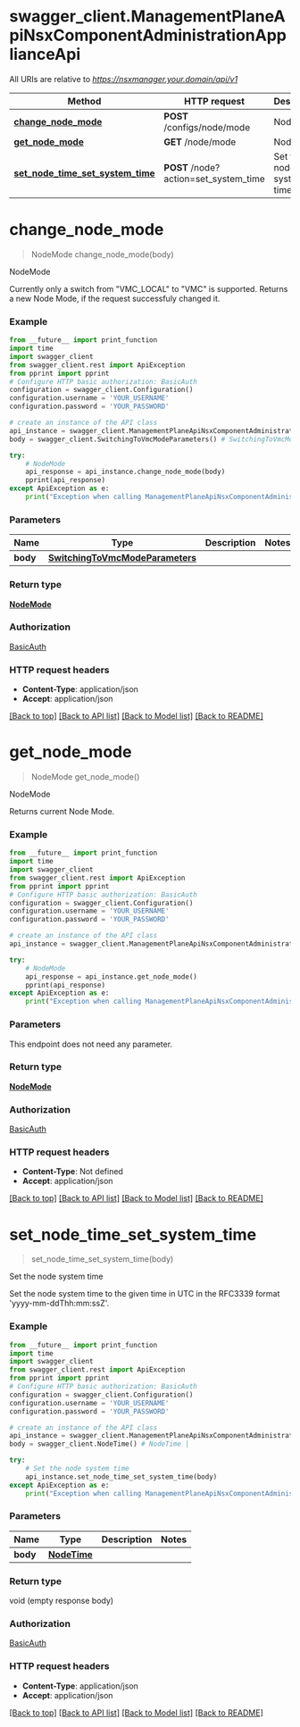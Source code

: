 # swagger_client.ManagementPlaneApiNsxComponentAdministrationApplianceApi

All URIs are relative to *https://nsxmanager.your.domain/api/v1*

Method | HTTP request | Description
------------- | ------------- | -------------
[**change_node_mode**](ManagementPlaneApiNsxComponentAdministrationApplianceApi.md#change_node_mode) | **POST** /configs/node/mode | NodeMode
[**get_node_mode**](ManagementPlaneApiNsxComponentAdministrationApplianceApi.md#get_node_mode) | **GET** /node/mode | NodeMode
[**set_node_time_set_system_time**](ManagementPlaneApiNsxComponentAdministrationApplianceApi.md#set_node_time_set_system_time) | **POST** /node?action&#x3D;set_system_time | Set the node system time

# **change_node_mode**
> NodeMode change_node_mode(body)

NodeMode

Currently only a switch from \"VMC_LOCAL\" to \"VMC\" is supported. Returns a new Node Mode, if the request successfuly changed it. 

### Example
```python
from __future__ import print_function
import time
import swagger_client
from swagger_client.rest import ApiException
from pprint import pprint
# Configure HTTP basic authorization: BasicAuth
configuration = swagger_client.Configuration()
configuration.username = 'YOUR_USERNAME'
configuration.password = 'YOUR_PASSWORD'

# create an instance of the API class
api_instance = swagger_client.ManagementPlaneApiNsxComponentAdministrationApplianceApi(swagger_client.ApiClient(configuration))
body = swagger_client.SwitchingToVmcModeParameters() # SwitchingToVmcModeParameters | 

try:
    # NodeMode
    api_response = api_instance.change_node_mode(body)
    pprint(api_response)
except ApiException as e:
    print("Exception when calling ManagementPlaneApiNsxComponentAdministrationApplianceApi->change_node_mode: %s\n" % e)
```

### Parameters

Name | Type | Description  | Notes
------------- | ------------- | ------------- | -------------
 **body** | [**SwitchingToVmcModeParameters**](SwitchingToVmcModeParameters.md)|  | 

### Return type

[**NodeMode**](NodeMode.md)

### Authorization

[BasicAuth](../README.md#BasicAuth)

### HTTP request headers

 - **Content-Type**: application/json
 - **Accept**: application/json

[[Back to top]](#) [[Back to API list]](../README.md#documentation-for-api-endpoints) [[Back to Model list]](../README.md#documentation-for-models) [[Back to README]](../README.md)

# **get_node_mode**
> NodeMode get_node_mode()

NodeMode

Returns current Node Mode. 

### Example
```python
from __future__ import print_function
import time
import swagger_client
from swagger_client.rest import ApiException
from pprint import pprint
# Configure HTTP basic authorization: BasicAuth
configuration = swagger_client.Configuration()
configuration.username = 'YOUR_USERNAME'
configuration.password = 'YOUR_PASSWORD'

# create an instance of the API class
api_instance = swagger_client.ManagementPlaneApiNsxComponentAdministrationApplianceApi(swagger_client.ApiClient(configuration))

try:
    # NodeMode
    api_response = api_instance.get_node_mode()
    pprint(api_response)
except ApiException as e:
    print("Exception when calling ManagementPlaneApiNsxComponentAdministrationApplianceApi->get_node_mode: %s\n" % e)
```

### Parameters
This endpoint does not need any parameter.

### Return type

[**NodeMode**](NodeMode.md)

### Authorization

[BasicAuth](../README.md#BasicAuth)

### HTTP request headers

 - **Content-Type**: Not defined
 - **Accept**: application/json

[[Back to top]](#) [[Back to API list]](../README.md#documentation-for-api-endpoints) [[Back to Model list]](../README.md#documentation-for-models) [[Back to README]](../README.md)

# **set_node_time_set_system_time**
> set_node_time_set_system_time(body)

Set the node system time

Set the node system time to the given time in UTC in the RFC3339 format 'yyyy-mm-ddThh:mm:ssZ'. 

### Example
```python
from __future__ import print_function
import time
import swagger_client
from swagger_client.rest import ApiException
from pprint import pprint
# Configure HTTP basic authorization: BasicAuth
configuration = swagger_client.Configuration()
configuration.username = 'YOUR_USERNAME'
configuration.password = 'YOUR_PASSWORD'

# create an instance of the API class
api_instance = swagger_client.ManagementPlaneApiNsxComponentAdministrationApplianceApi(swagger_client.ApiClient(configuration))
body = swagger_client.NodeTime() # NodeTime | 

try:
    # Set the node system time
    api_instance.set_node_time_set_system_time(body)
except ApiException as e:
    print("Exception when calling ManagementPlaneApiNsxComponentAdministrationApplianceApi->set_node_time_set_system_time: %s\n" % e)
```

### Parameters

Name | Type | Description  | Notes
------------- | ------------- | ------------- | -------------
 **body** | [**NodeTime**](NodeTime.md)|  | 

### Return type

void (empty response body)

### Authorization

[BasicAuth](../README.md#BasicAuth)

### HTTP request headers

 - **Content-Type**: application/json
 - **Accept**: application/json

[[Back to top]](#) [[Back to API list]](../README.md#documentation-for-api-endpoints) [[Back to Model list]](../README.md#documentation-for-models) [[Back to README]](../README.md)

